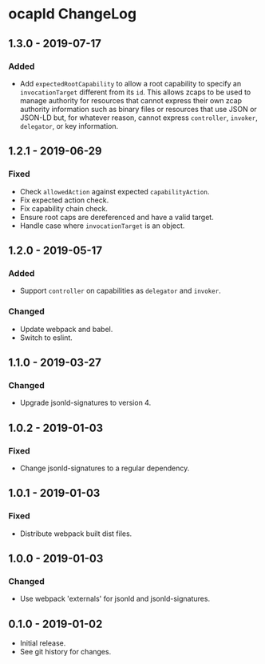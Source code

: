 # ocapld ChangeLog

## 1.3.0 - 2019-07-17

### Added
- Add `expectedRootCapability` to allow a root capability to
  specify an `invocationTarget` different from its `id`. This
  allows zcaps to be used to manage authority for resources
  that cannot express their own zcap authority information
  such as binary files or resources that use JSON or JSON-LD
  but, for whatever reason, cannot express `controller`,
  `invoker`, `delegator`, or key information.

## 1.2.1 - 2019-06-29

### Fixed
- Check `allowedAction` against expected `capabilityAction`.
- Fix expected action check.
- Fix capability chain check.
- Ensure root caps are dereferenced and have a valid target.
- Handle case where `invocationTarget` is an object.

## 1.2.0 - 2019-05-17

### Added
- Support `controller` on capabilities as `delegator` and `invoker`.

### Changed
- Update webpack and babel.
- Switch to eslint.

## 1.1.0 - 2019-03-27

### Changed
- Upgrade jsonld-signatures to version 4.

## 1.0.2 - 2019-01-03

### Fixed
- Change jsonld-signatures to a regular dependency.

## 1.0.1 - 2019-01-03

### Fixed
- Distribute webpack built dist files.

## 1.0.0 - 2019-01-03

### Changed
- Use webpack 'externals' for jsonld and jsonld-signatures.

## 0.1.0 - 2019-01-02
- Initial release.
- See git history for changes.
